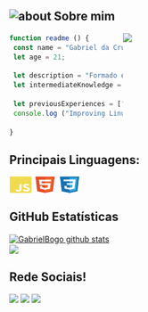<!-- Typing SVG by DenverCoder1 - https://github.com/DenverCoder1/readme-typing-svg -->
## <img width="45" alt="about" src="https://raw.github.com/elizarov/elizarov/master/about.png"> Sobre mim

<img align="right" width="300" src="https://i2.wp.com/allhtaccess.info/wp-content/uploads/2018/03/programming.gif?fit=1281%2C716&ssl=1" />

```JavaScript
function readme () {
 const name = "Gabriel da Cruz Bogo";
 let age = 21;
 
 let description = "Formado em análise de sistemas e Atualmente cursando Engenharia de Software na UniAmérica (8/8)";
 let intermediateKnowledge = ['Angular', 'JavaScript', 'TypeScript', 'C', 'Java'];
 
 let previousExperiences = ['DevOps tools', 'Cloud Computing'];
 console.log ("Improving Linux Shell knowledge");
 
}
```

## **Principais Linguagens:**  

<div>
  <img align="center" alt="JS" height="30" width="40" src="https://raw.githubusercontent.com/devicons/devicon/master/icons/javascript/javascript-plain.svg">
  <img align="center" alt="HTML" height="30" width="40" src="https://raw.githubusercontent.com/devicons/devicon/master/icons/html5/html5-original.svg">
  <img align="center" alt="CSS" height="30" width="40" src="https://raw.githubusercontent.com/devicons/devicon/master/icons/css3/css3-original.svg">
</div>


## **GitHub Estatísticas**


<a href="https://github.com/gabrielbogo1">
 <img align="center" src="https://github-readme-stats.vercel.app/api?username=gabrielbogo1&show_icons=true&theme=aura&line_height=24" alt="GabrielBogo github stats"/>
</a>

<div>
<a href="https://github.com/gabrielbogo1">
  <img align="center" src="https://github-readme-stats.vercel.app/api/top-langs/?username=gabrielbogo1&theme=aura&hide_langs_below=1&layout=compact&" />
</a>
</div>



## Rede Sociais! 

 <div> 
  <a href="https://www.instagram.com/gaabrieldcb/" target="_blank"><img src="https://img.shields.io/badge/-Instagram-%23E4405F?style=for-the-badge&logo=instagram&logoColor=white" target="_blank"></a>
  <a href = "mailto:contatogabrielbogo@gmail.com"><img src="https://img.shields.io/badge/-Gmail-%23333?style=for-the-badge&logo=gmail&logoColor=white" target="_blank"></a>
  <a href="https://www.linkedin.com/in/gabriel-da-cruz-bogo-52138b241/" target="_blank"><img src="https://img.shields.io/badge/-LinkedIn-%230077B5?style=for-the-badge&logo=linkedin&logoColor=white" target="_blank"></a>   
  </div>

<br>



